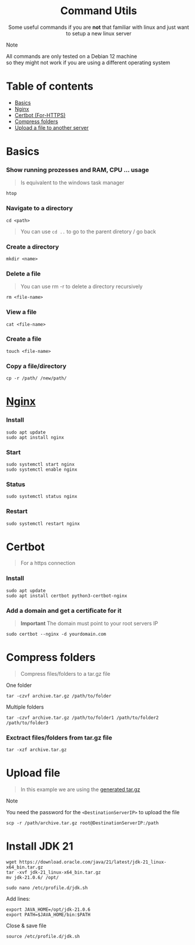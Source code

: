 <div align="center">
  <h1>Command Utils</h1>
  <p>Some useful commands if you are <b>not</b> that familiar with linux and just want to setup a new linux server</p>
</div>

> [!NOTE]  
> All commands are only tested on a Debian 12 machine  
> so they might not work if you are using a different operating system


# Table of contents

- [Basics](#Basics)
- [Nginx](#Nginx)
- [Certbot (For-HTTPS)](#Certbot)
- [Compress folders](#Compress-folders)
- [Upload a file to another server](#Upload-file)

# Basics

### Show running prozesses and RAM, CPU ... usage
> Is equivalent to the windows task manager
```
htop
```

### Navigate to a directory
```
cd <path>
```
> You can use `cd ..` to go to the parent diretory / go back

### Create a directory
```
mkdir <name>
```

### Delete a file
> You can use rm -r <directory> to delete a directory recursively
```
rm <file-name>
```

### View a file
```
cat <file-name>
```

### Create a file
```
touch <file-name>
```

### Copy a file/directory
```
cp -r /path/ /new/path/
```

# [Nginx](https://de.wikipedia.org/wiki/Nginx)

### Install
```
sudo apt update
sudo apt install nginx
```

### Start
```
sudo systemctl start nginx
sudo systemctl enable nginx
```

### Status
```
sudo systemctl status nginx
```

### Restart
```
sudo systemctl restart nginx
```

# Certbot
> For a https connection
### Install
```
sudo apt update
sudo apt install certbot python3-certbot-nginx
```

### Add a domain and get a certificate for it
> **Important**
> The domain must point to your root servers IP
```
sudo certbot --nginx -d yourdomain.com
```

# Compress folders
> Compress files/folders to a tar.gz file

One folder
```
tar -czvf archive.tar.gz /path/to/folder
```
Multiple folders
```
tar -czvf archive.tar.gz /path/to/folder1 /path/to/folder2 /path/to/folder3
```

### Exctract files/folders from tar.gz file
```
tar -xzf archive.tar.gz
```

# Upload file
> In this example we are using the [generated tar.gz](#Compress-folders)

> [!NOTE]   
> You need the password for the `<DestinationServerIP>` to upload the file
```
scp -r /path/archive.tar.gz root@DestinationServerIP:/path
```


# Install JDK 21
```
wget https://download.oracle.com/java/21/latest/jdk-21_linux-x64_bin.tar.gz 
tar -xvf jdk-21_linux-x64_bin.tar.gz 
mv jdk-21.0.6/ /opt/
```

```
sudo nano /etc/profile.d/jdk.sh
```

Add lines:
```
export JAVA_HOME=/opt/jdk-21.0.6
export PATH=$JAVA_HOME/bin:$PATH
```

Close & save file

```
source /etc/profile.d/jdk.sh
```

